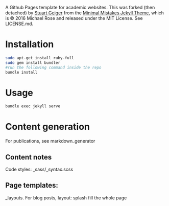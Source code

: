 A Github Pages template for academic websites. This was forked (then detached) by [Stuart Geiger](https://github.com/staeiou) from the [Minimal Mistakes Jekyll Theme](https://mmistakes.github.io/minimal-mistakes/), which is © 2016 Michael Rose and released under the MIT License. See LICENSE.md.

# Installation
```bash
sudo apt-get install ruby-full
sudo gem install bundler
#run the following command inside the repo
bundle install
```

# Usage
```bash
bundle exec jekyll serve
```

# Content generation
For publications, see markdown_generator

## Content notes
Code styles: _sass/_syntax.scss

## Page templates: 
_layouts. For blog posts, layout: splash fill the whole page